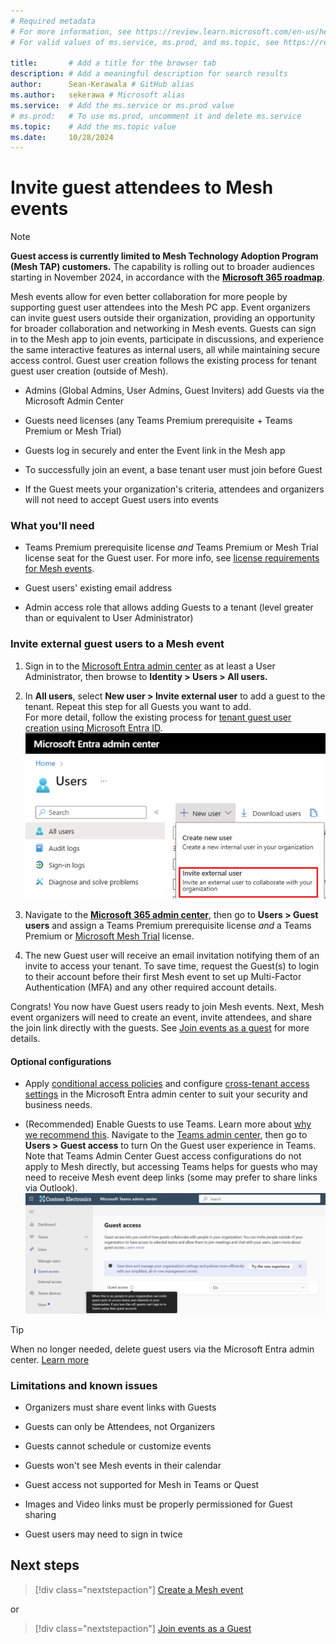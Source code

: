 ```yaml
---
# Required metadata
# For more information, see https://review.learn.microsoft.com/en-us/help/platform/learn-editor-add-metadata?branch=main
# For valid values of ms.service, ms.prod, and ms.topic, see https://review.learn.microsoft.com/en-us/help/platform/metadata-taxonomies?branch=main

title:       # Add a title for the browser tab
description: # Add a meaningful description for search results
author:      Sean-Kerawala # GitHub alias
ms.author:   sekerawa # Microsoft alias
ms.service:  # Add the ms.service or ms.prod value
# ms.prod:   # To use ms.prod, uncomment it and delete ms.service
ms.topic:    # Add the ms.topic value
ms.date:     10/28/2024
---
```


# Invite guest attendees to Mesh events

> [!NOTE]
> **Guest access is currently limited to Mesh Technology Adoption Program (Mesh TAP) customers.** The capability is rolling out to broader audiences starting in November 2024, in accordance with the **[Microsoft 365 roadmap](https://www.microsoft.com/microsoft-365/roadmap?msockid=36ab16f6af646d611d69025aaede6c56&filters=&searchterms=guest%2Caccess)**.

Mesh events allow for even better collaboration for more people by supporting guest user attendees into the Mesh PC app. Event organizers can invite guest users outside their organization, providing an opportunity for broader collaboration and networking in Mesh events. Guests can sign in to the Mesh app to join events, participate in discussions, and experience the same interactive features as internal users, all while maintaining secure access control. Guest user creation follows the existing process for tenant guest user creation (outside of Mesh). 

- Admins (Global Admins, User Admins, Guest Inviters) add Guests via the Microsoft Admin Center 

- Guests need licenses (any Teams Premium prerequisite + Teams Premium or Mesh Trial) 

- Guests log in securely and enter the Event link in the Mesh app

- To successfully join an event, a base tenant user must join before Guest 

- If the Guest meets your organization's criteria, attendees and organizers will not need to accept Guest users into events

### What you'll need 

- Teams Premium prerequisite license *and* Teams Premium or Mesh Trial license seat for the Guest user. For more info, see [license requirements for Mesh events](/mesh/setup/content/preparing-your-organization).

- Guest users' existing email address

- Admin access role that allows adding Guests to a tenant (level greater than or equivalent to User Administrator)

### Invite external guest users to a Mesh event

1. Sign in to the [Microsoft Entra admin center](https://entra.microsoft.com/) as at least a User Administrator, then browse to **Identity > Users > All users.**

1. In **All users**, select **New user > Invite external user** to add a guest to the tenant. Repeat this step for all Guests you want to add.  
For more detail, follow the existing process for [tenant guest user creation using Microsoft Entra ID](/entra/external-id/b2b-quickstart-add-guest-users-portal).  
![Screenshot of the invite external user menu option.](media/guest-access/image.png)

1. Navigate to the **[Microsoft 365 admin center](https://admin.microsoft.com/)**, then go to **Users > Guest users** and assign a Teams Premium prerequisite license *and* a Teams Premium or [Microsoft Mesh Trial](/mesh/setup/content/it-admin-led-trials) license.

1. The new Guest user will receive an email invitation notifying them of an invite to access your tenant. To save time, request the Guest(s) to login to their account before their first Mesh event to set up Multi-Factor Authentication (MFA) and any other required account details. 

Congrats! You now have Guest users ready to join Mesh events. Next, Mesh event organizers will need to create an event, invite attendees, and share the join link directly with the guests. See [Join events as a guest](https://aka.ms/MeshGuests) for more details. 

#### Optional configurations

- Apply [conditional access policies](/entra/identity/conditional-access/concept-conditional-access-policies) and configure [cross-tenant access settings](/entra/external-id/cross-tenant-access-settings-b2b-collaboration) in the Microsoft Entra admin center to suit your security and business needs. 

- (Recommended) Enable Guests to use Teams. Learn more about [why we recommend this](/microsoftteams/guest-access). Navigate to the [Teams admin center](https://admin.teams.microsoft.com/), then go to **Users > Guest access** to turn On the Guest user experience in Teams. Note that Teams Admin Center Guest access configurations do not apply to Mesh directly, but accessing Teams helps for guests who may need to receive Mesh event deep links (some may prefer to share links via Outlook).  
![User's image](media/guest-access/image1.png)

> [!TIP]
> When no longer needed, delete guest users via the Microsoft Entra admin center. [Learn more](/entra/external-id/b2b-quickstart-add-guest-users-portal)
### Limitations and known issues

- Organizers must share event links with Guests 

- Guests can only be Attendees, not Organizers 

- Guests cannot schedule or customize events 

- Guests won't see Mesh events in their calendar 

- Guest access not supported for Mesh in Teams or Quest 

- Images and Video links must be properly permissioned for Guest sharing

- Guest users may need to sign in twice 

## Next steps

> [!div class="nextstepaction"]
> [Create a Mesh event](create-event-mesh-portal.md#)

or 

> [!div class="nextstepaction"]
> [Join events as a Guest](user-guide/join-an-event.md#join-as-a-guest)
